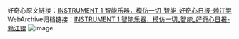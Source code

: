 好奇心原文链接：[INSTRUMENT 1 智能乐器，模仿一切_智能_好奇心日报-赖江锟](https://www.qdaily.com/articles/7086.html)
WebArchive归档链接：[INSTRUMENT 1 智能乐器，模仿一切_智能_好奇心日报-赖江锟](http://web.archive.org/web/20161215045943/http://www.qdaily.com:80/articles/7086.html)
![image](http://ww3.sinaimg.cn/large/007d5XDply1g3wbirv5wbj30u02kc4qp)